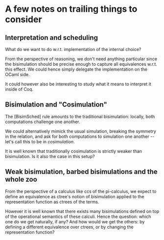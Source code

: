 # A few notes on trailing things to consider

## Interpretation and scheduling

What do we want to do w.r.t. implementation of the internal choice?

From the perspective of reasoning, we don't need anything particular since the bisimulation should be precise enough to capture all equivalences w.r.t. this effect.
We could hence simply delegate the implementation on the OCaml side.

It could however also be interesting to study what it means to interpret it inside of Coq.

## Bisimulation and "Cosimulation"

The [BisimSched] rule amounts to the traditional bisimulation: locally, both computations challenge one another.

We could alternatively mimick the usual simulation, breaking the symmetry in the relation, and ask for both
computations to simulation one another -- let's call this to be in _cosimulation_.

It is well known that traditionally cosimulation is strictly weaker than bisimulation. Is it also the case in this setup?

## Weak bisimulation, barbed bisimulations and the whole zoo

From the perspective of a calculus like ccs of the pi-calculus, we expect to define an equivalence as ctree's notion of bisimulation applied to the representation function as ctrees of the terms.

However it is well known that there exists many bisimulations defined on top of the operational semantics of these calculi. Hence the question: which one do we get naturally, if any? And how would we get the others: by defining a different equivalence over ctrees, or by changing the representation function?
